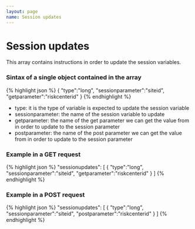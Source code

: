 ```yaml
---
layout: page
name: Session updates
---
```


# Session updates

This array contains instructions in order to update the session variables.

### Sintax of a single object contained in the array

{% highlight json %}
{ 
  "type":"long", 
  "sessionparameter":"siteid", 
  "getparameter":"riskcenterid"
}
{% endhighlight %}

* type: it is the type of variable is expected to update the session variable
* sessionparameter: the name of the session variable to update
* getparameter: the name of the get parameter we can get the value from in order to update to the session parameter
* postparameter: the name of the post parameter we can get the value from in order to update to the session parameter

### Example in a GET request

{% highlight json %}
"sessionupdates": [
  { "type":"long", "sessionparameter":"siteid", "getparameter":"riskcenterid" }
]
{% endhighlight %}



### Example in a POST request

{% highlight json %}
"sessionupdates": [
  { "type":"long", "sessionparameter":"siteid", "postparameter":"riskcenterid" }
]
{% endhighlight %}


